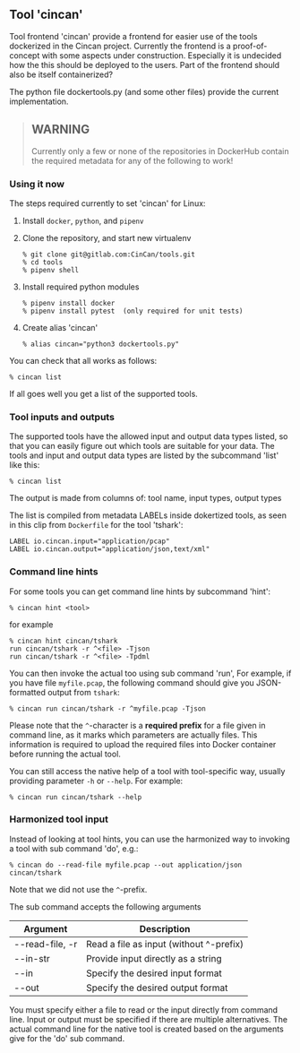 ## Tool 'cincan'

Tool frontend 'cincan' provide a frontend for easier use of the tools dockerized in the 
Cincan project.
Currently the frontend is a proof-of-concept with some aspects under construction.
Especially it is undecided how the this should be deployed to the users. 
Part of the frontend should also be itself containerized?

The python file dockertools.py (and some other files) provide the current implementation.

> ## WARNING
> Currently only a few or none of the repositories in DockerHub contain the required
> metadata for any of the following to work!


### Using it now

The steps required currently to set 'cincan' for Linux:

 1. Install `docker`, `python`, and `pipenv`
 2. Clone the repository, and start new virtualenv
 
        % git clone git@gitlab.com:CinCan/tools.git
        % cd tools
        % pipenv shell
         
 3. Install required python modules 

        % pipenv install docker
        % pipenv install pytest  (only required for unit tests)
         
 4. Create alias 'cincan'
 
        % alias cincan="python3 dockertools.py"

You can check that all works as follows:

    % cincan list

If all goes well you get a list of the supported tools.

### Tool inputs and outputs

The supported tools have the allowed input and output data types listed, 
so that you can easily figure out which tools are suitable for your data.
The tools and input and output data types are listed by the subcommand 'list'
like this:

    % cincan list

The output is made from columns of: tool name, input types, output types

The list is compiled from metadata LABELs inside dokertized tools, 
as seen in this clip from `Dockerfile` for the tool 'tshark':

    LABEL io.cincan.input="application/pcap"
    LABEL io.cincan.output="application/json,text/xml"

### Command line hints

For some tools you can get command line hints by subcommand 'hint':

    % cincan hint <tool>

for example

    % cincan hint cincan/tshark
    run cincan/tshark -r ^<file> -Tjson
    run cincan/tshark -r ^<file> -Tpdml

You can then invoke the actual too using sub command 'run', 
For example, if you have file `myfile.pcap`, 
the following command should give you JSON-formatted output from `tshark`:

    % cincan run cincan/tshark -r ^myfile.pcap -Tjson

Please note that the `^`-character is a __required prefix__ for a file given in command line, 
as it marks which parameters are actually files. This information is required
to upload the required files into Docker container before running the actual tool.

You can still access the native help of a tool with tool-specific way, 
usually providing parameter `-h` or `--help`. For example:

    % cincan run cincan/tshark --help
    
### Harmonized tool input

Instead of looking at tool hints, you can use the harmonized way to invoking a tool
with sub command 'do', e.g.:

    % cincan do --read-file myfile.pcap --out application/json cincan/tshark

Note that we did not use the `^`-prefix. 

The sub command accepts the following arguments

| Argument                | Description                                        |
|-------------------------|----------------------------------------------------|
| --read-file, -r         |  Read a file as input (without ^-prefix)           |
| --in-str                |  Provide input directly as a string                |
| --in                    |  Specify the desired input format                  |
| --out                   |  Specify the desired output format                 |

You must specify either a file to read or the input directly from command line.
Input or output must be specified if there are multiple alternatives.
The actual command line for the native tool is created based on the arguments
give for the 'do' sub command.

